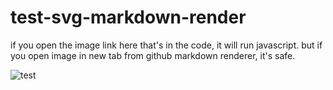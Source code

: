 # test-svg-markdown-render

if you open the image link here that's in the code, it will run javascript. but if you open image in new tab from github markdown renderer, it's safe.

![test](https://d33wubrfki0l68.cloudfront.net/1b8d4f82d6234596c249121ca6d78a19f68255a9/1ff0e/blog/svg-xss-injection-attacks/logo.svg)

